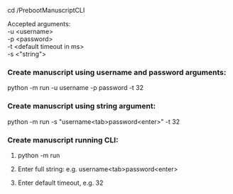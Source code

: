 cd /PrebootManuscriptCLI

Accepted arguments:  
-u \<username>  
-p \<password>  
-t \<default timeout in ms>  
-s \<"string">  

### Create manuscript using username and password arguments:
python -m run -u username -p password -t 32


### Create manuscript using string argument:
python -m run -s "username\<tab>password\<enter>" -t 32


### Create manuscript running CLI:
1. python -m run

2. Enter full string:
e.g. username\<tab>password\<enter>

3. Enter default timeout, e.g. 32